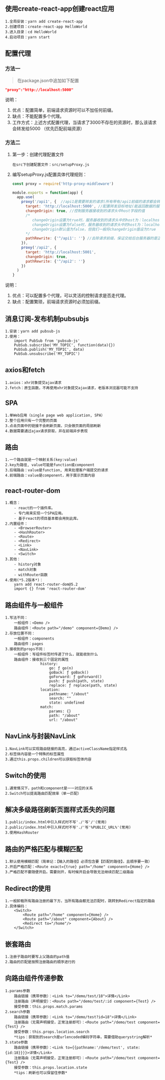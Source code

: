 ## 使用create-react-app创建react应用
	1.全局安装：yarn add create-react-app
	2.创建项目：create-react-app HelloWorld
	3.进入目录：cd HelloWorld
	4.启动项目：yarn start

## 配置代理

### 方法一

> 在package.json中追加如下配置

```json
"proxy":"http://localhost:5000"
```

说明：
1. 优点：配置简单，前端请求资源时可以不加任何前缀。
2. 缺点：不能配置多个代理。
3. 工作方式：上述方式配置代理，当请求了3000不存在的资源时，那么该请求会转发给5000 （优先匹配前端资源）

### 方法二

1. 第一步：创建代理配置文件
   ```
   在src下创建配置文件：src/setupProxy.js
   ```
2. 编写setupProxy.js配置具体代理规则：
   ```js
   const proxy = require('http-proxy-middleware')
   
   module.exports = function(app) {
     app.use(
       proxy('/api1', {  //api1是需要转发的请求(所有带有/api1前缀的请求都会转发给5000)
         target: 'http://localhost:5000', //配置转发目标地址(能返回数据的服务器地址)
         changeOrigin: true, //控制服务器接收到的请求头中host字段的值
         /*
         	changeOrigin设置为true时，服务器收到的请求头中的host为：localhost:5000
         	changeOrigin设置为false时，服务器收到的请求头中的host为：localhost:3000
         	changeOrigin默认值为false，但我们一般将changeOrigin值设为true
         */
         pathRewrite: {'^/api1': ''} //去除请求前缀，保证交给后台服务器的是正常请求地址(必须配置)
       }),
       proxy('/api2', { 
         target: 'http://localhost:5001',
         changeOrigin: true,
         pathRewrite: {'^/api2': ''}
       })
     )
   }
   ```
说明：
1. 优点：可以配置多个代理，可以灵活的控制请求是否走代理。
2. 缺点：配置繁琐，前端请求资源时必须加前缀。

## 消息订阅-发布机制pubsubjs
	1.安装：yarn add pubsub-js
	2.使用：
		import PubSub from 'pubsub-js'
		PubSub.subscribe('MY_TOPIC', function(data){})
		PubSub.publish('MY_TOPIC', data)
		PubSub.unsubscribe('MY_TOPIC')

## axios和fetch
	1.axios：xhr对象提交ajax请求
	2.fetch：原生函数，不再使用xhr对象提交ajax请求，老版本浏览器可能不支持

## SPA
	1.单Web应用（single page web application, SPA）
	2.整个应用只有一个完整的页面
	3.点击页面中的链接不会刷新页面，只会做页面的局部刷新
	4.数据需要通过ajax请求获取，并在前端异步表现

## 路由
	1.一个路由就是一个映射关系(key:value)
	2.key为路径, value可能是function或component
	3.后端路由：value是function, 用来处理客户端提交的请求
	4.前端路由：value是component，用于展示页面内容

## react-router-dom
	1.概念：
		- react的一个插件库。
		- 专门用来实现一个SPA应用。
		- 基于react的项目基本都会用到此库。
	2.内置组件：
		- <BrowserRouter>
		- <HashRouter>
		- <Route>
		- <Redirect>
		- <Link>
		- <NavLink>
		- <Switch>
	3.其他：
		- history对象
		- match对象
		- withRouter函数
	4.使用(*5.2版本*)：
		yarn add react-router-dom@5.2
		import {} from 'react-router-dom'

## 路由组件与一般组件
	1.写法不同：
		一般组件：<Demo />
		路由组件：<Route path="/demo" component={Demo} />
	2.存放位置不同：
		一般组件：components
		路由组件：pages
	3.接收到的props不同：
		一般组件：写组件标签时传递了什么，就能收到什么
		路由组件：接收到三个固定的属性
					history:
						go: ƒ go(n)
						goBack: ƒ goBack()
						goForward: ƒ goForward()
						push: ƒ push(path, state)
						replace: ƒ replace(path, state)
					location:
						pathname: "/about"
						search: ""
						state: undefined
					match:
						params: {}
						path: "/about"
						url: "/about"

## NavLink与封装NavLink
	1.NavLink可以实现路由链接的高亮，通过activeClassName指定样式名
	2.标签体内容是一个特殊的标签属性
	3.通过this.props.children可以获取标签体内容

## Switch的使用
	1.通常情况下，path和component是一一对应的关系
	2.Switch可以提高路由匹配效率（单一匹配）

## 解决多级路径刷新页面样式丢失的问题
	1.public/index.html中引入样式时不写'./'写'/'(常用)
	2.public/index.html中引入样式时不写'./'写'%PUBLIC_URL%'(常用)
	3.使用HashRouter

## 路由的严格匹配与模糊匹配
	1.默认使用模糊匹配（简单记：【输入的路径】必须包含要【匹配的路径】，且顺序要一致）
	2.开启严格匹配：<Route exact={true} path="/home" component={Home} />
	3.严格匹配不要随便开启。需要则开，有时候开启会导致无法继续匹配二级路由

## Redirect的使用
	1.一般卸载所有路由注册的最下方，当所有路由都无法匹配时，跳转到Redirect指定的路由
	2.具体编码：
		<Switch>
			<Route path="/home" component={Home} />
			<Route path="/about" component={About} />
			<Redirect to="/home"/>
		</Switch>

## 嵌套路由
	1.注册子路由时要写上父路由的path值
	2.路由的匹配是按照注册路由的顺序进行的

## 向路由组件传递参数
	1.params参数
		路由链接（携带参数）：<Link to="/demo/test/18">详情</Link>
		注册路由（声明接受）：<Route path="/demo/test/:id component={Test} />
		接受参数：this.props.match.params
	2.search参数
		路由链接（携带参数）：<Link to="/demo/test?id=18">详情</Link>
		注册路由（无需声明接受，正常注册即可）：<Route path="/demo/test component={Test} />
		接受参数：this.props.location.search
		*tips：获取到的search是urlencoded编码字符串，需要借助querystring解析*
	3.state参数
		路由链接（携带参数）：<Link to={{pathname:'/demo/test', state:{id:18}}}}>详情</Link>
		注册路由（无需声明接受，正常注册即可）：<Route path="/demo/test component={Test} />
		接受参数：this.props.location.state
		*tips：刷新也可以保留住参数*